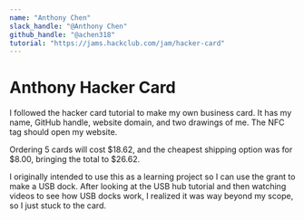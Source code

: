 ```yaml
---
name: "Anthony Chen"
slack_handle: "@Anthony Chen"
github_handle: "@achen318"
tutorial: "https://jams.hackclub.com/jam/hacker-card"
---
```


# Anthony Hacker Card

<!-- Describe your board in 2-3 sentences. What are you making? What will it do? -->
I followed the hacker card tutorial to make my own business card. It has my name, GitHub handle, website domain, and two drawings of me. The NFC tag should open my website.

<!-- How much is it going to cost? -->
Ordering 5 cards will cost $18.62, and the cheapest shipping option was for $8.00, bringing the total to $26.62.

<!-- Tell us a little bit about your design process. What were some challenges? What helped? ***Totally optional*** -->
I originally intended to use this as a learning project so I can use the grant to make a USB dock. After looking at the USB hub tutorial and then watching videos to see how USB docks work, I realized it was way beyond my scope, so I just stuck to the card.
